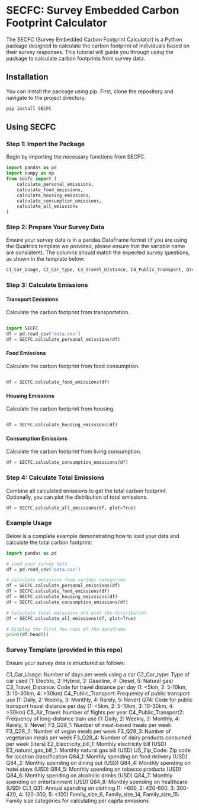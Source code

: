 # SECFC: Survey Embedded Carbon Footprint Calculator

The SECFC (Survey Embedded Carbon Footprint Calculator) is a Python package designed to calculate the carbon footprint of individuals based on their survey responses. This tutorial will guide you through using the package to calculate carbon footprints from survey data.

## Installation

You can install the package using pip. First, clone the repository and navigate to the project directory:

```python
pip install SECFC
```

## Using SECFC
### Step 1: Import the Package
Begin by importing the necessary functions from SECFC.

```python
import pandas as pd
import numpy as np
from secfc import (
    calculate_personal_emissions,
    calculate_food_emissions,
    calculate_housing_emissions,
    calculate_consumption_emissions,
    calculate_all_emissions
)
```

### Step 2: Prepare Your Survey Data
Ensure your survey data is in a pandas DataFrame format (if you are using the Qualtrics template we provided, please ensure that the variable name are consistent). The columns should match the expected survey questions, as shown in the template below:

```python
C1_Car_Usage, C2_Car_type, C3_Travel_Distance, C4_Public_Transport, Q74, C5_Air_Travel, C4_Public_Transport2, F3_Q28_1, F3_Q28_2, F3_Q28_3, F3_Q28_4, E2_Electricity_bill_1, E3_natural_gas_bill_1, US_Zip_Code, Q84_1, Q84_2, Q84_4, Q84_5, Q84_6, Q84_7, Q84_8, CL1_Q31, Family_size_6, Family_size_14, Family_size_15
```

### Step 3: Calculate Emissions
#### Transport Emissions
Calculate the carbon footprint from transportation.

```python

import SECFC
df = pd.read_csv('data.csv')
df = SECFC.calculate_personal_emissions(df)
```

#### Food Emissions
Calculate the carbon footprint from food consumption.

```python

df = SECFC.calculate_food_emissions(df)
```

#### Housing Emissions
Calculate the carbon footprint from housing.

```python

df = SECFC.calculate_housing_emissions(df)

```

#### Consumption Emissions
Calculate the carbon footprint from living consumption.

```python
df = SECFC.calculate_consumption_emissions(df)

```

### Step 4: Calculate Total Emissions

Combine all calculated emissions to get the total carbon footprint. Optionally, you can plot the distribution of total emissions.

```python
df = SECFC.calculate_all_emissions(df, plot=True)
```

### Example Usage
Below is a complete example demonstrating how to load your data and calculate the total carbon footprint:

```python
import pandas as pd

# Load your survey data
df = pd.read_csv('data.csv')

# Calculate emissions from various categories
df = SECFC.calculate_personal_emissions(df)
df = SECFC.calculate_food_emissions(df)
df = SECFC.calculate_housing_emissions(df)
df = SECFC.calculate_consumption_emissions(df)

# Calculate total emissions and plot the distribution
df = SECFC.calculate_all_emissions(df, plot=True)

# Display the first few rows of the dataframe
print(df.head())
```

### Survey Template (provided in this repo)
Ensure your survey data is structured as follows:


C1_Car_Usage: Number of days per week using a car
C2_Car_type: Type of car used (1: Electric, 2: Hybrid, 3: Gasoline, 4: Diesel, 5: Natural gas)
C3_Travel_Distance: Code for travel distance per day (1: <5km, 2: 5-10km, 3: 10-30km, 4: >30km)
C4_Public_Transport: Frequency of public transport use (1: Daily, 2: Weekly, 3: Monthly, 4: Rarely, 5: Never)
Q74: Code for public transport travel distance per day (1: <5km, 2: 5-10km, 3: 10-30km, 4: >30km)
C5_Air_Travel: Number of flights per year
C4_Public_Transport2: Frequency of long-distance train use (1: Daily, 2: Weekly, 3: Monthly, 4: Rarely, 5: Never)
F3_Q28_1: Number of meat-based meals per week
F3_Q28_2: Number of vegan meals per week
F3_Q28_3: Number of vegetarian meals per week
F3_Q28_4: Number of dairy products consumed per week (liters)
E2_Electricity_bill_1: Monthly electricity bill (USD)
E3_natural_gas_bill_1: Monthly natural gas bill (USD)
US_Zip_Code: Zip code for location classification
Q84_1: Monthly spending on food delivery (USD)
Q84_2: Monthly spending on dining out (USD)
Q84_4: Monthly spending on hotel stays (USD)
Q84_5: Monthly spending on tobacco products (USD)
Q84_6: Monthly spending on alcoholic drinks (USD)
Q84_7: Monthly spending on entertainment (USD)
Q84_8: Monthly spending on healthcare (USD)
CL1_Q31: Annual spending on clothing (1: >600, 2: 420-600, 3: 300-420, 4: 120-300, 5: <120)
Family_size_6, Family_size_14, Family_size_15: Family size categories for calculating per capita emissions



